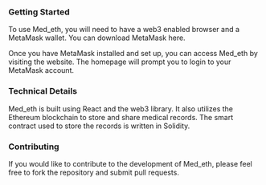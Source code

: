 ### Getting Started
To use Med_eth, you will need to have a web3 enabled browser and a MetaMask wallet. You can download MetaMask here.

Once you have MetaMask installed and set up, you can access Med_eth by visiting the website. The homepage will prompt you to login to your MetaMask account.

### Technical Details
Med_eth is built using React and the web3 library. It also utilizes the Ethereum blockchain to store and share medical records. The smart contract used to store the records is written in Solidity.

### Contributing
If you would like to contribute to the development of Med_eth, please feel free to fork the repository and submit pull requests.
